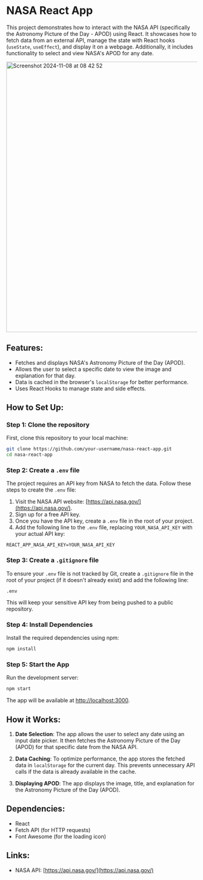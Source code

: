 # NASA React App

This project demonstrates how to interact with the NASA API (specifically the Astronomy Picture of the Day - APOD) using React. It showcases how to fetch data from an external API, manage the state with React hooks (`useState`, `useEffect`), and display it on a webpage. Additionally, it includes functionality to select and view NASA's APOD for any date.

<img width="713" alt="Screenshot 2024-11-08 at 08 42 52" src="https://github.com/user-attachments/assets/97d20b4e-0903-4a8e-ae1a-ea86a189b2a1">


## Features:
- Fetches and displays NASA's Astronomy Picture of the Day (APOD).
- Allows the user to select a specific date to view the image and explanation for that day.
- Data is cached in the browser's `localStorage` for better performance.
- Uses React Hooks to manage state and side effects.

## How to Set Up:

### Step 1: Clone the repository
First, clone this repository to your local machine:

```bash
git clone https://github.com/your-username/nasa-react-app.git
cd nasa-react-app
```

### Step 2: Create a `.env` file
The project requires an API key from NASA to fetch the data. Follow these steps to create the `.env` file:

1. Visit the NASA API website: [https://api.nasa.gov/](https://api.nasa.gov/).
2. Sign up for a free API key.
3. Once you have the API key, create a `.env` file in the root of your project.
4. Add the following line to the `.env` file, replacing `YOUR_NASA_API_KEY` with your actual API key:

```
REACT_APP_NASA_API_KEY=YOUR_NASA_API_KEY
```

### Step 3: Create a `.gitignore` file
To ensure your `.env` file is not tracked by Git, create a `.gitignore` file in the root of your project (if it doesn't already exist) and add the following line:

```
.env
```

This will keep your sensitive API key from being pushed to a public repository.

### Step 4: Install Dependencies
Install the required dependencies using npm:

```bash
npm install
```

### Step 5: Start the App
Run the development server:

```bash
npm start
```

The app will be available at [http://localhost:3000](http://localhost:3000).

## How it Works:

1. **Date Selection**: The app allows the user to select any date using an input date picker. It then fetches the Astronomy Picture of the Day (APOD) for that specific date from the NASA API.

2. **Data Caching**: To optimize performance, the app stores the fetched data in `localStorage` for the current day. This prevents unnecessary API calls if the data is already available in the cache.

3. **Displaying APOD**: The app displays the image, title, and explanation for the Astronomy Picture of the Day (APOD).

## Dependencies:
- React
- Fetch API (for HTTP requests)
- Font Awesome (for the loading icon)

## Links:
- NASA API: [https://api.nasa.gov/](https://api.nasa.gov/)


